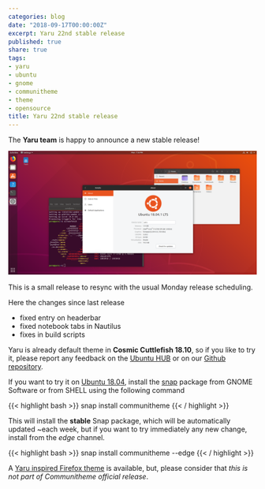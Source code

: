 ```yaml
---
categories: blog
date: "2018-09-17T00:00:00Z"
excerpt: Yaru 22nd stable release
published: true
share: true
tags:
- yaru
- ubuntu
- gnome
- communitheme
- theme
- opensource
title: Yaru 22nd stable release
---
```


The **Yaru team** is happy to announce a new stable release!

![yaru-release-pic](/images/ubuntu-yaru.png)

This is a small release to resync with the usual Monday release scheduling.

Here the changes since last release

- fixed entry on headerbar
- fixed notebook tabs in Nautilus
- fixes in build scripts

Yaru is already default theme in **Cosmic Cuttlefish 18.10**, so if you like to try it, please report any feedback on the [Ubuntu HUB](https://community.ubuntu.com/t/call-for-participation-an-ubuntu-default-theme-lead-by-the-community) or on our [Github repository](https://github.com/ubuntu/yaru).

If you want to try it on [Ubuntu 18.04](https://www.ubuntu.com/download/desktop), install the [snap](https://snapcraft.io/communitheme) package from GNOME Software or from SHELL using the following command

{{< highlight bash >}}
snap install communitheme
{{< / highlight >}}

This will install the **stable** Snap package, which will be automatically updated ~each week, but if you want to try immediately any new change, install from the *edge* channel.

{{< highlight bash >}}
snap install communitheme --edge
{{< / highlight >}}


A [Yaru inspired Firefox theme](https://color.firefox.com/?theme=XQAAAALtAAAAAAAAAABBKYhm849SCiazH1KEGccwS-xNVAWBveAusLC2VAlvlSjJ6UJSeqAgCYbdwa_-rV70IROd68eEot6ey6DBD6clRBXp1e7Wbm3jkhhZsTB6iGtxUNA9rD_f7WkYu4v4RFB_XR74DFyPAFWYVQkUMNbL2Mo2sQa9jDMc35kqQOoJm4_aT6Dkc9xrEV6O_-5hkDwOlMzIcFLFRtRxRaGEyH-y4Be72Vgc9j_f_vkOgA) is available, but, please consider that *this is not part of Communitheme official release*.
